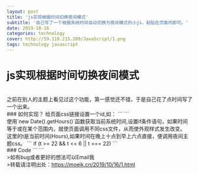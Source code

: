 ```yaml
---
layout: post
title: 'js实现根据时间切换夜间模式'
subtitle: '自己写了一个根据系统时间自动切换为夜间模式的小js，粘贴在页面内即可。'
date: 2019-10-16
categories: technology
cover: http://59.110.215.209/JavaScript/1.png
tags: technology javascript
---
```


# js实现根据时间切换夜间模式
<br>
之前在别人的主题上看见过这个功能，第一感觉还不错，于是自己花了点时间写了一个出来。
<br>
### 如何实现？
给页面css链接设置一个id,如：
```
	<link rel="stylesheet" type="text/css" href="css/1.css" id="css">
```
<br>
使用`new Date().getHours()`函数获取当前系统时间,设置if条件语句，如果时间等于或在某个范围内，就使页面调用不同css文件，从而使外观样式发生改变。
<br>
这里的t是当前时间(Hours),如果时间在晚上十点到早上六点直接，便调用夜间主题css。
```
	if (t >= 22 && t <= 6 || t === 22)
```
<br>
### Code
```
<script>
	function time(){
		var 	t = new Date().getHours();
				if (t >= 22 && t <= 6 || t === 22){
					var obj = document.getElementById("css");
						obj.setAttribute("href","2.css");
				}
	}
</script>
```
<br>
>如有bug或者更好的想法可以Email我<br>
>转载请注明出处：<a href="https://moeik.cn/2019/10/16/1.html" target="_blank">https://moeik.cn/2019/10/16/1.html</a>